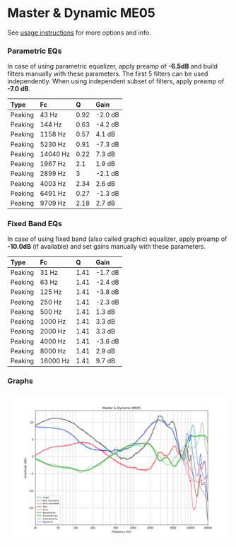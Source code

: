 # Master & Dynamic ME05
See [usage instructions](https://github.com/jaakkopasanen/AutoEq#usage) for more options and info.

### Parametric EQs
In case of using parametric equalizer, apply preamp of **-6.5dB** and build filters manually
with these parameters. The first 5 filters can be used independently.
When using independent subset of filters, apply preamp of **-7.0 dB**.

| Type    | Fc       |    Q | Gain    |
|:--------|:---------|:-----|:--------|
| Peaking | 43 Hz    | 0.92 | -2.0 dB |
| Peaking | 144 Hz   | 0.63 | -4.2 dB |
| Peaking | 1158 Hz  | 0.57 | 4.1 dB  |
| Peaking | 5230 Hz  | 0.91 | -7.3 dB |
| Peaking | 14040 Hz | 0.22 | 7.3 dB  |
| Peaking | 1967 Hz  | 2.1  | 1.9 dB  |
| Peaking | 2899 Hz  | 3    | -2.1 dB |
| Peaking | 4003 Hz  | 2.34 | 2.6 dB  |
| Peaking | 6491 Hz  | 0.27 | -1.3 dB |
| Peaking | 9709 Hz  | 2.18 | 2.7 dB  |

### Fixed Band EQs
In case of using fixed band (also called graphic) equalizer, apply preamp of **-10.0dB**
(if available) and set gains manually with these parameters.

| Type    | Fc       |    Q | Gain    |
|:--------|:---------|:-----|:--------|
| Peaking | 31 Hz    | 1.41 | -1.7 dB |
| Peaking | 63 Hz    | 1.41 | -2.4 dB |
| Peaking | 125 Hz   | 1.41 | -3.8 dB |
| Peaking | 250 Hz   | 1.41 | -2.3 dB |
| Peaking | 500 Hz   | 1.41 | 1.3 dB  |
| Peaking | 1000 Hz  | 1.41 | 3.3 dB  |
| Peaking | 2000 Hz  | 1.41 | 3.3 dB  |
| Peaking | 4000 Hz  | 1.41 | -3.6 dB |
| Peaking | 8000 Hz  | 1.41 | 2.9 dB  |
| Peaking | 16000 Hz | 1.41 | 9.7 dB  |

### Graphs
![](./Master%20&%20Dynamic%20ME05.png)